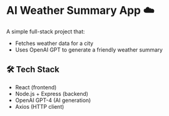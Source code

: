 
# AI Weather Summary App ☁️

A simple full-stack project that:
- Fetches weather data for a city
- Uses OpenAI GPT to generate a friendly weather summary

## 🛠️ Tech Stack

- React (frontend)
- Node.js + Express (backend)
- OpenAI GPT-4 (AI generation)
- Axios (HTTP client)
